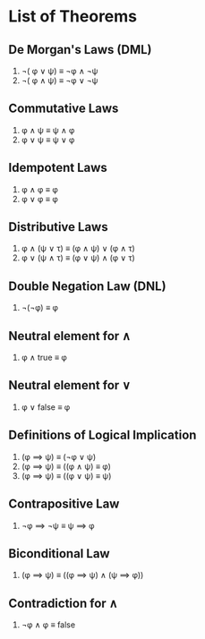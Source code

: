 # List of Theorems
## De Morgan's Laws (DML)
1. ¬(	φ ∨ ψ) ≡ ¬φ ∧ ¬ψ
2. ¬(	φ ∧ ψ) ≡ ¬φ ∨ ¬ψ
## Commutative Laws
1. φ ∧ ψ ≡ ψ ∧ φ
2. φ ∨ ψ ≡ ψ ∨ φ
##  Idempotent Laws
1. φ ∧ φ ≡ φ
2. φ ∨ φ ≡ φ
## Distributive Laws
1. φ ∧ (ψ ∨ τ) ≡ (φ ∧ ψ) ∨ (φ ∧ τ)
2. φ ∨ (ψ ∧ τ) ≡ (φ ∨ ψ) ∧ (φ ∨ τ)
## Double Negation Law (DNL)
1. ¬(¬φ) ≡ φ
## Neutral element for ∧
1. φ ∧ true ≡ φ
## Neutral element for ∨
1. φ ∨ false ≡ φ
## Definitions of Logical Implication 
1. (φ ⟹ ψ) ≡ (¬φ ∨ ψ)
2. (φ ⟹ ψ) ≡ ((φ ∧ ψ) ≡ φ)
3. (φ ⟹ ψ) ≡ ((φ ∨ ψ) ≡ ψ)
## Contrapositive Law
1. ¬φ ⟹ ¬ψ ≡ ψ ⟹ φ
## Biconditional Law
1. (φ ⟹ ψ) ≡ ((φ ⟹ ψ) ∧ (ψ ⟹ φ))
## Contradiction for ∧
1. ¬φ ∧ φ ≡ false
